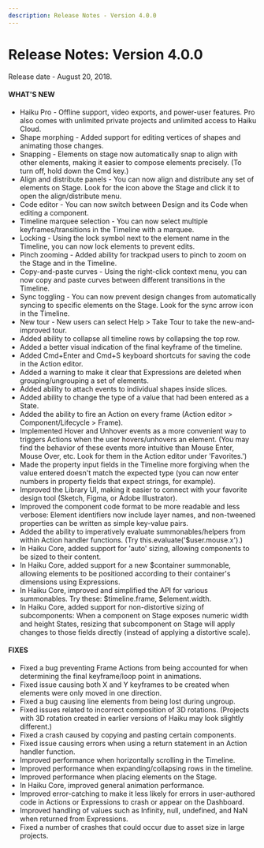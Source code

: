 ```yaml
---
description: Release Notes - Version 4.0.0
---
```


# Release Notes: Version 4.0.0
Release date - August 20, 2018.



#### WHAT'S NEW
- Haiku Pro - Offline support, video exports, and power-user features. Pro also comes with unlimited private projects and unlimited access to Haiku Cloud.
- Shape morphing - Added support for editing vertices of shapes and animating those changes.
- Snapping - Elements on stage now automatically snap to align with other elements, making it easier to compose elements precisely. (To turn off, hold down the Cmd key.)
- Align and distribute panels - You can now align and distribute any set of elements on Stage. Look for the icon above the Stage and click it to open the align/distribute menu.
- Code editor - You can now switch between Design and its Code when editing a component.
- Timeline marquee selection - You can now select multiple keyframes/transitions in the Timeline with a marquee.
- Locking - Using the lock symbol next to the element name in the Timeline, you can now lock elements to prevent edits.
- Pinch zooming - Added ability for trackpad users to pinch to zoom on the Stage and in the Timeline.
- Copy-and-paste curves - Using the right-click context menu, you can now copy and paste curves between different transitions in the Timeline.
- Sync toggling - You can now prevent design changes from automatically syncing to specific elements on the Stage. Look for the sync arrow icon in the Timeline.
- New tour - New users can select Help > Take Tour to take the new-and-improved tour.
- Added ability to collapse all timeline rows by collapsing the top row.
- Added a better visual indication of the final keyframe of the timeline.
- Added Cmd+Enter and Cmd+S keyboard shortcuts for saving the code in the Action editor.
- Added a warning to make it clear that Expressions are deleted when grouping/ungrouping a set of elements.
- Added ability to attach events to individual shapes inside slices.
- Added ability to change the type of a value that had been entered as a State.
- Added the ability to fire an Action on every frame (Action editor > Component/Lifecycle > Frame).
- Implemented Hover and Unhover events as a more convenient way to triggers Actions when the user hovers/unhovers an element. (You may find the behavior of these events more intuitive than Mouse Enter, Mouse Over, etc. Look for them in the Action editor under 'Favorites.')
- Made the property input fields in the Timeline more forgiving when the value entered doesn't match the expected type (you can now enter numbers in property fields that expect strings, for example).
- Improved the Library UI, making it easier to connect with your favorite design tool (Sketch, Figma, or Adobe Illustrator).
- Improved the component code format to be more readable and less verbose: Element identifiers now include layer names, and non-tweened properties can be written as simple key-value pairs.
- Added the ability to imperatively evaluate summonables/helpers from within Action handler functions. (Try this.evaluate('$user.mouse.x').)
- In Haiku Core, added support for 'auto' sizing, allowing components to be sized to their content.
- In Haiku Core, added support for a new $container summonable, allowing elements to be positioned according to their container's dimensions using Expressions.
- In Haiku Core, improved and simplified the API for various summonables. Try these: $timeline.frame, $element.width.
- In Haiku Core, added support for non-distortive sizing of subcomponents: When a component on Stage exposes numeric width and height States, resizing that subcomponent on Stage will apply changes to those fields directly (instead of applying a distortive scale).


#### FIXES
- Fixed a bug preventing Frame Actions from being accounted for when determining the final keyframe/loop point in animations.
- Fixed issue causing both X and Y keyframes to be created when elements were only moved in one direction.
- Fixed a bug causing line elements from being lost during ungroup.
- Fixed issues related to incorrect composition of 3D rotations. (Projects with 3D rotation created in earlier versions of Haiku may look slightly different.)
- Fixed a crash caused by copying and pasting certain components.
- Fixed issue causing errors when using a return statement in an Action handler function.
- Improved performance when horizontally scrolling in the Timeline.
- Improved performance when expanding/collapsing rows in the timeline.
- Improved performance when placing elements on the Stage.
- In Haiku Core, improved general animation performance.
- Improved error-catching to make it less likely for errors in user-authored code in Actions or Expressions to crash or appear on the Dashboard.
- Improved handling of values such as Infinity, null, undefined, and NaN when returned from Expressions.
- Fixed a number of crashes that could occur due to asset size in large projects.